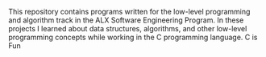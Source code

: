 This repository contains programs written for the low-level programming and
algorithm track in the ALX Software Engineering Program. In these projects I
learned about data structures, algorithms, and other low-level programming
concepts while working in the C programming language. C is Fun
